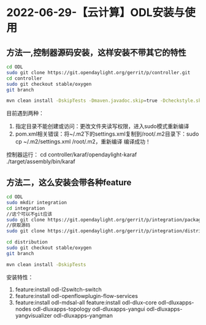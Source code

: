 # 2022-06-29-【云计算】ODL安装与使用

## 方法一,控制器源码安装，这样安装不带其它的特性

```bash
cd ODL
sudo git clone https://git.opendaylight.org/gerrit/p/controller.git
cd controller
sudo git checkout stable/oxygen
git branch

mvn clean install -DskipTests -Dmaven.javadoc.skip=true -Dcheckstyle.skip=true
```

目前遇到两种：

1. 指定目录不能创建或访问：更改文件夹读写权限，进入sudo模式重新编译
2. pom.xml相关错误：将~/.m2下的settings.xml复制到/root/.m2目录下：sudo cp ~/.m2/settings.xml /root/.m2，重新编译
   编译成功！

控制器运行：
cd controller/karaf/opendaylight-karaf
./target/assembly/bin/karaf

## 方法二，这么安装会带各种feature

```bash
cd ODL
sudo mkdir integration
cd integration
//这个可以不git应该
sudo git clone https://git.opendaylight.org/gerrit/p/integration/packaging.git
//获取源码
sudo git clone https://git.opendaylight.org/gerrit/p/integration/distribution.git

cd distribution
sudo git checkout stable/oxygen
git branch

mvn clean install -DskipTests
```

安装特性：

1. feature:install odl-l2switch-switch
2. feature:install odl-openflowplugin-flow-services
3. feature:install odl-mdsal-all
   feature:install odl-dlux-core odl-dluxapps-nodes odl-dluxapps-topology odl-dluxapps-yangui odl-dluxapps-yangvisualizer odl-dluxapps-yangman